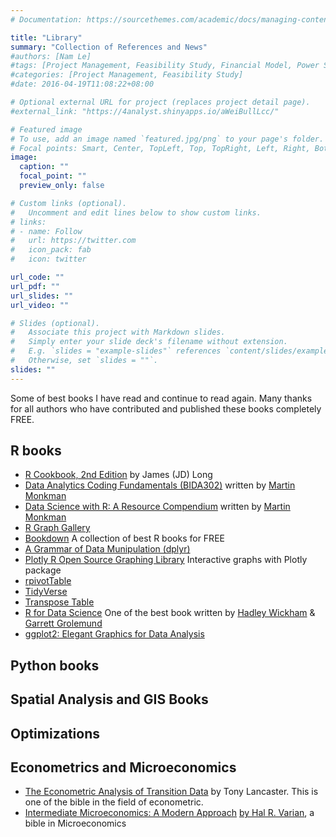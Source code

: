 ```yaml
---
# Documentation: https://sourcethemes.com/academic/docs/managing-content/

title: "Library"
summary: "Collection of References and News"
#authors: [Nam Le]
#tags: [Project Management, Feasibility Study, Financial Model, Power Stations]
#categories: [Project Management, Feasibility Study]
#date: 2016-04-19T11:08:22+08:00

# Optional external URL for project (replaces project detail page).
#external_link: "https://4analyst.shinyapps.io/aWeiBullLcc/"

# Featured image
# To use, add an image named `featured.jpg/png` to your page's folder.
# Focal points: Smart, Center, TopLeft, Top, TopRight, Left, Right, BottomLeft, Bottom, BottomRight.
image:
  caption: ""
  focal_point: ""
  preview_only: false

# Custom links (optional).
#   Uncomment and edit lines below to show custom links.
# links:
# - name: Follow
#   url: https://twitter.com
#   icon_pack: fab
#   icon: twitter

url_code: ""
url_pdf: ""
url_slides: ""
url_video: ""

# Slides (optional).
#   Associate this project with Markdown slides.
#   Simply enter your slide deck's filename without extension.
#   E.g. `slides = "example-slides"` references `content/slides/example-slides.md`.
#   Otherwise, set `slides = ""`.
slides: ""
---
```


Some of best books I have read and continue to read again. Many thanks for all authors who have contributed and published these books completely FREE.


## R books
- [R Cookbook, 2nd Edition](https://rc2e.com/) by James (JD) Long
- [Data Analytics Coding Fundamentals (BIDA302)](https://bookdown.org/martin_monkman/DataAnalyticsCodingFundamentals/) written  by [Martin Monkman](https://martinmonkman.com/)
- [Data Science with R: A Resource Compendium](https://bookdown.org/martin_monkman/DataScienceResources_book/) written by [Martin Monkman](https://martinmonkman.com/)
- [R Graph Gallery](https://www.r-graph-gallery.com/)
- [Bookdown](https://bookdown.org/home/archive/) A collection of best R books for FREE
- [A Grammar of Data Munipulation (dplyr)](https://dplyr.tidyverse.org/)
- [Plotly R Open Source Graphing Library](https://plot.ly/r/) Interactive graphs with Plotly package
- [rpivotTable](https://cran.r-project.org/web/packages/rpivotTable/vignettes/rpivotTableIntroduction.html)
- [TidyVerse](https://www.tidyverse.org/)
- [Transpose Table](https://www.r-statistics.com/tag/transpose/)
- [R for Data Science](https://r4ds.had.co.nz/index.html) One of the best book written by [Hadley Wickham](http://hadley.nz/) & [Garrett Grolemund](https://twitter.com/statgarrett)
- [ggplot2: Elegant Graphics for Data Analysis](https://ggplot2-book.org/index.html)

## Python books

## Spatial Analysis and GIS Books


## Optimizations

## Econometrics and Microeconomics
- [The Econometric Analysis of Transition Data](https://www.cambridge.org/core/books/econometric-analysis-of-transition-data/2ADE3C9913AF61A0479B7BF3610DC4CB) by Tony Lancaster. This is one of the bible in the field of econometric.
- [Intermediate Microeconomics: A Modern Approach](https://faculty.ksu.edu.sa/sites/default/files/microeco-_varian.pdf) [by Hal R. Varian](https://people.ischool.berkeley.edu/~hal/), a bible in Microeconomics
